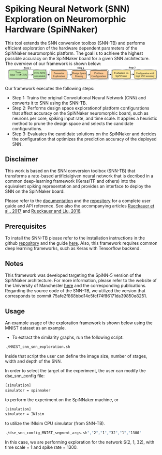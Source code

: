 # Spiking Neural Network (SNN) Exploration on Neuromorphic Hardware (SpiNNaker)
This tool extends the SNN conversion toolbox (SNN-TB) and performs efficient exploration of the hardware dependent parameters of the SpiNNaker neuromorphic
platform. The goal is to achieve the highest possible accuracy on the SpiNNaker board for a given SNN architecture.
The overview of our framework is shown below: ![here](snn_exploration_overview.png)

Our framework executes the following steps:

- Step 1: Trains the original Convolutional Neural Network (CNN) and converts it to SNN using the SNN-TB.
- Step 2: Performs design space explorationof platform configurations that affect accuracy on the SpiNNaker neuromorphic board, such as 
neurons per core, spiking input rate, and time scale. It applies a heuristic method to prune the design space and selects the candidate configurations.
- Step 3: Evaluates the candidate solutions on the SpiNNaker and decides the configuration that optimizes the prediction accuracy of the deployed SNN.

## Disclaimer

This work is based on the SNN conversion toolbox (SNN-TB) that transforms a rate-based
artificialgiven neural network that is decribed in a common deep-learning framework (Keras/TF and others) into the equivalent spiking representation
and provides an interface to deploy the SNN on the SpiNNaker board. 

Please refer to the [documentation](http://snntoolbox.readthedocs.io) and the [repository](https://github.com/NeuromorphicProcessorProject/snn_toolbox) for a complete user guide and API reference. See also the accompanying articles
[Rueckauer et al., 2017](https://www.frontiersin.org/articles/10.3389/fnins.2017.00682/abstract)
and [Rueckauer and Liu, 2018](https://ieeexplore.ieee.org/abstract/document/8351295/).

## Prerequisites

To install the SNN-TB please refer to the installation instructions in the github [repository](https://github.com/NeuromorphicProcessorProject/snn_toolbox)
and the guide [here](https://snntoolbox.readthedocs.io/en/latest/guide/installation.html). Also, this framework requires common deep learning frameworks, such as Keras with Tensorflow backend.

## Notes

This framework was developed targeting the SpiNN-5 version of the SpiNNaker architecture. For more information, please refer to the website of the University of Manchester [here](http://apt.cs.manchester.ac.uk/projects/SpiNNaker/) and the corresponding publications.
Regarding the source code of the SNN-TB, we utilized the version that corresponds to commit 75afe2f868bbd14c5fcf74f86171da39850e8251.

## Usage 
An example usage of the exploration framework is shown below using the MNIST dataset as an example.
- To extract the similarity graphs, run the following script:
```bash
./MNIST_cnn_snn_exploration.sh
```
Inside that script the user can define the image size, number of stages, width and depth of the SNN. 

In order to select the target of the experiment, the user can modify the dse_snn_config file:
```bash
[simulation]
simulator = spinnaker
```
to perform the experiment on the SpiNNaker machine, or 
```bash
[simulation]
simulator = INIsim
```
to utilize the INIsim CPU simulator (from SNN-TB).


```bash
./dse_snn_config_MNIST_segment_args.sh","2","1","32","1","1300"
```
In this case, we are performing exploration for the network S(2, 1, 32), with time scale = 1 and spike rate = 1300.

